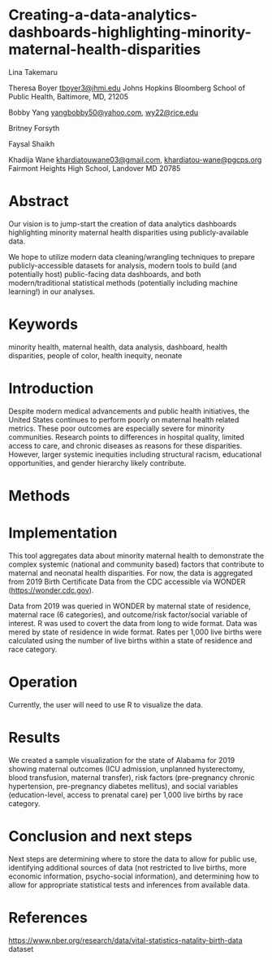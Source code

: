 # Creating-a-data-analytics-dashboards-highlighting-minority-maternal-health-disparities

Lina Takemaru

Theresa Boyer
tboyer3@jhmi.edu
Johns Hopkins Bloomberg School of Public Health, Baltimore, MD, 21205

Bobby Yang
yangbobby50@yahoo.com, wy22@rice.edu

Britney Forsyth

Faysal Shaikh

Khadija Wane
khardiatouwane03@gmail.com, khardiatou-wane@pgcps.org
Fairmont Heights High School, Landover MD 20785 

# Abstract
Our vision is to jump-start the creation of data analytics dashboards highlighting minority maternal health disparities using publicly-available data.

We hope to utilize modern data cleaning/wrangling techniques to prepare publicly-accessible datasets for analysis, modern tools to build (and potentially host) public-facing data dashboards, and both modern/traditional statistical methods (potentially including machine learning!) in our analyses.

# Keywords
minority health, maternal health, data analysis, dashboard, health disparities, people of color, health inequity, neonate

# Introduction
Despite modern medical advancements and public health initiatives, the United States continues to perform poorly on maternal health related metrics. These poor outcomes are especially severe for minority communities. Research points to differences in hospital quality, limited access to care, and chronic diseases as reasons for these disparities. However, larger systemic inequities including structural racism, educational opportunities, and gender hierarchy likely contribute. 
# Methods

# Implementation
This tool aggregates data about minority maternal health to demonstrate the complex systemic (national and community based) factors that contribute to maternal and neonatal health disparities. For now, the data is aggregated from 2019 Birth Certificate Data from the CDC accessible via WONDER (https://wonder.cdc.gov). 

Data from 2019 was queried in WONDER by maternal state of residence, maternal race (6 categories), and outcome/risk factor/social variable of interest. R was used to covert the data from long to wide format. Data was mered by state of residence in wide format. Rates per 1,000 live births were calculated using the number of live births within a state of residence and race category. 
# Operation
Currently, the user will need to use R to visualize the data. 
# Results
We created a sample visualization for the state of Alabama for 2019 showing maternal outcomes (ICU admission, unplanned hysterectomy, blood transfusion, maternal transfer), risk factors (pre-pregnancy chronic hypertension, pre-pregnancy diabetes mellitus), and social variables (education-level, access to prenatal care) per 1,000 live births by race category. 
# Conclusion and next steps
Next steps are determining where to store the data to allow for public use, identifying additional sources of data (not restricted to live births, more economic information, psycho-social information), and determining how to allow for appropriate statistical tests and inferences from available data. 

# References

https://www.nber.org/research/data/vital-statistics-natality-birth-data dataset

